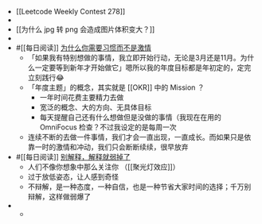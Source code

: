- [[Leetcode Weekly Contest 278]]
-
- [[为什么 jpg 转 png 会造成图片体积变大？]]
-
- #[[每日阅读]] [为什么你需要习惯而不是激情](http://xiao.do/issues/079-1000344)
	- 「如果我有特别想做的事情，我立即开始行动，无论是3月还是11月。为什么一定要等到新年才开始做它」嗯所以我的年度目标都是年初定的，定完立刻践行😂
	- 「年度主题」的概念，其实就是 [[OKR]] 中的 Mission ？
		- 一年时间花费主要精力去做
		- 宽泛的概念、大的方向、无具体目标
		- 每天提醒自己还有什么想做但是没做的事情（我现在在用的 OmniFocus 检查？不过我设定的是每周一次
	- 连续不断的去做一件事情，我们才会一直出现，一直成长。而如果只是依靠一时的激情和冲动，我们只会断断续续，很早放弃
- #[[每日阅读]] [别解释，解释就弱掉了](https://happyxiao.com/defend/)
	- 人们不像你想象中那么关注你 （[[聚光灯效应]]）
	- 过于放低姿态，让人感到奇怪
	- 不辩解，是一种态度，一种自信，也是一种节省大家时间的选择；千万别辩解，这样做弱爆了
-
	-